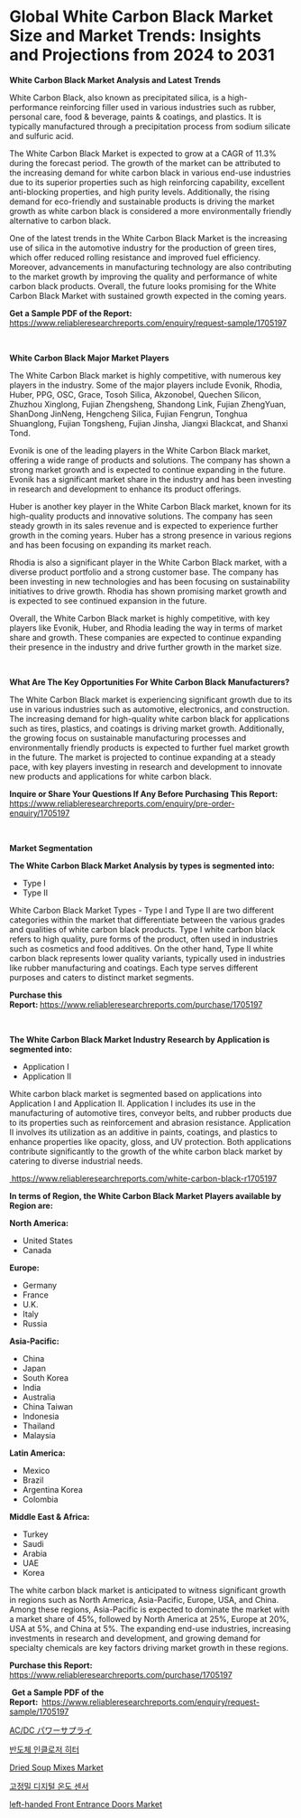 <p><h1>Global White Carbon Black Market Size and Market Trends: Insights and Projections from 2024 to 2031</h1></p><p><strong>White Carbon Black Market Analysis and Latest Trends</strong></p>
<p><p>White Carbon Black, also known as precipitated silica, is a high-performance reinforcing filler used in various industries such as rubber, personal care, food & beverage, paints & coatings, and plastics. It is typically manufactured through a precipitation process from sodium silicate and sulfuric acid.</p><p>The White Carbon Black Market is expected to grow at a CAGR of 11.3% during the forecast period. The growth of the market can be attributed to the increasing demand for white carbon black in various end-use industries due to its superior properties such as high reinforcing capability, excellent anti-blocking properties, and high purity levels. Additionally, the rising demand for eco-friendly and sustainable products is driving the market growth as white carbon black is considered a more environmentally friendly alternative to carbon black.</p><p>One of the latest trends in the White Carbon Black Market is the increasing use of silica in the automotive industry for the production of green tires, which offer reduced rolling resistance and improved fuel efficiency. Moreover, advancements in manufacturing technology are also contributing to the market growth by improving the quality and performance of white carbon black products. Overall, the future looks promising for the White Carbon Black Market with sustained growth expected in the coming years.</p></p>
<p><strong>Get a Sample PDF of the Report:&nbsp;</strong> <a href="https://www.reliableresearchreports.com/enquiry/request-sample/1705197">https://www.reliableresearchreports.com/enquiry/request-sample/1705197</a></p>
<p>&nbsp;</p>
<p><strong>White Carbon Black Major Market Players</strong></p>
<p><p>The White Carbon Black market is highly competitive, with numerous key players in the industry. Some of the major players include Evonik, Rhodia, Huber, PPG, OSC, Grace, Tosoh Silica, Akzonobel, Quechen Silicon, Zhuzhou Xinglong, Fujian Zhengsheng, Shandong Link, Fujian ZhengYuan, ShanDong JinNeng, Hengcheng Silica, Fujian Fengrun, Tonghua Shuanglong, Fujian Tongsheng, Fujian Jinsha, Jiangxi Blackcat, and Shanxi Tond.</p><p>Evonik is one of the leading players in the White Carbon Black market, offering a wide range of products and solutions. The company has shown a strong market growth and is expected to continue expanding in the future. Evonik has a significant market share in the industry and has been investing in research and development to enhance its product offerings.</p><p>Huber is another key player in the White Carbon Black market, known for its high-quality products and innovative solutions. The company has seen steady growth in its sales revenue and is expected to experience further growth in the coming years. Huber has a strong presence in various regions and has been focusing on expanding its market reach.</p><p>Rhodia is also a significant player in the White Carbon Black market, with a diverse product portfolio and a strong customer base. The company has been investing in new technologies and has been focusing on sustainability initiatives to drive growth. Rhodia has shown promising market growth and is expected to see continued expansion in the future.</p><p>Overall, the White Carbon Black market is highly competitive, with key players like Evonik, Huber, and Rhodia leading the way in terms of market share and growth. These companies are expected to continue expanding their presence in the industry and drive further growth in the market size.</p></p>
<p>&nbsp;</p>
<p><strong>What Are The Key Opportunities For White Carbon Black Manufacturers?</strong></p>
<p><p>The White Carbon Black market is experiencing significant growth due to its use in various industries such as automotive, electronics, and construction. The increasing demand for high-quality white carbon black for applications such as tires, plastics, and coatings is driving market growth. Additionally, the growing focus on sustainable manufacturing processes and environmentally friendly products is expected to further fuel market growth in the future. The market is projected to continue expanding at a steady pace, with key players investing in research and development to innovate new products and applications for white carbon black.</p></p>
<p><strong>Inquire or Share Your Questions If Any Before Purchasing This Report:</strong> <a href="https://www.reliableresearchreports.com/enquiry/pre-order-enquiry/1705197">https://www.reliableresearchreports.com/enquiry/pre-order-enquiry/1705197</a></p>
<p>&nbsp;</p>
<p><strong>Market Segmentation</strong></p>
<p><strong>The White Carbon Black Market Analysis by types is segmented into:</strong></p>
<p><ul><li>Type I</li><li>Type II</li></ul></p>
<p><p>White Carbon Black Market Types - Type I and Type II are two different categories within the market that differentiate between the various grades and qualities of white carbon black products. Type I white carbon black refers to high quality, pure forms of the product, often used in industries such as cosmetics and food additives. On the other hand, Type II white carbon black represents lower quality variants, typically used in industries like rubber manufacturing and coatings. Each type serves different purposes and caters to distinct market segments.</p></p>
<p><strong>Purchase this Report:&nbsp;</strong><a href="https://www.reliableresearchreports.com/purchase/1705197">https://www.reliableresearchreports.com/purchase/1705197</a></p>
<p>&nbsp;</p>
<p><strong>The White Carbon Black Market Industry Research by Application is segmented into:</strong></p>
<p><ul><li>Application I</li><li>Application II</li></ul></p>
<p><p>White carbon black market is segmented based on applications into Application I and Application II. Application I includes its use in the manufacturing of automotive tires, conveyor belts, and rubber products due to its properties such as reinforcement and abrasion resistance. Application II involves its utilization as an additive in paints, coatings, and plastics to enhance properties like opacity, gloss, and UV protection. Both applications contribute significantly to the growth of the white carbon black market by catering to diverse industrial needs.</p></p>
<p><a href="https://www.reliableresearchreports.com/white-carbon-black-r1705197">&nbsp;https://www.reliableresearchreports.com/white-carbon-black-r1705197</a></p>
<p><strong>In terms of Region, the White Carbon Black Market Players available by Region are:</strong></p>
<p>
    <p> <strong> North America: </strong>
        <ul>
            <li>United States</li>
            <li>Canada</li>
        </ul>
        </p> 
    <p> <strong> Europe: </strong>
        <ul>
            <li>Germany</li>
            <li>France</li>
            <li>U.K.</li>
            <li>Italy</li>
            <li>Russia</li>
        </ul>
        </p> 
    <p> <strong> Asia-Pacific: </strong>
        <ul>
            <li>China</li>
            <li>Japan</li>
            <li>South Korea</li>
            <li>India</li>
            <li>Australia</li>
            <li>China Taiwan</li>
            <li>Indonesia</li>
            <li>Thailand</li>
            <li>Malaysia</li>
        </ul>
        </p> 
    <p> <strong> Latin America: </strong>
        <ul>
            <li>Mexico</li>
            <li>Brazil</li>
            <li>Argentina Korea</li>
            <li>Colombia</li>
        </ul>
        </p> 
    <p> <strong> Middle East & Africa: </strong>
        <ul>
            <li>Turkey</li>
            <li>Saudi</li>
            <li>Arabia</li>
            <li>UAE</li>
            <li>Korea</li>
        </ul>
    </p>
    </p>
<p><p>The white carbon black market is anticipated to witness significant growth in regions such as North America, Asia-Pacific, Europe, USA, and China. Among these regions, Asia-Pacific is expected to dominate the market with a market share of 45%, followed by North America at 25%, Europe at 20%, USA at 5%, and China at 5%. The expanding end-use industries, increasing investments in research and development, and growing demand for specialty chemicals are key factors driving market growth in these regions.</p></p>
<p><strong>Purchase this Report: </strong><a href="https://www.reliableresearchreports.com/purchase/1705197">https://www.reliableresearchreports.com/purchase/1705197</a></p>
<p>&nbsp;<strong>Get a Sample PDF of the Report:&nbsp;&nbsp;</strong><a href="https://www.reliableresearchreports.com/enquiry/request-sample/1705197">https://www.reliableresearchreports.com/enquiry/request-sample/1705197</a></p>
<p><strong></strong></p>
<p><p><a href="https://github.com/mathieurico66/Market-Research-Report-List-2/blob/main/4223390124177.md">AC/DC パワーサプライ</a></p><p><a href="https://github.com/vsckjg50460/Market-Research-Report-List-2/blob/main/4429675122963.md">반도체 인클로저 히터</a></p><p><a href="https://issuu.com/reportprime-2/docs/dried-soup-mixes-market-size-2030.pptx">Dried Soup Mixes Market</a></p><p><a href="https://github.com/GabrielBlanda5656/Market-Research-Report-List-2/blob/main/1363253122964.md">고정밀 디지털 온도 센서</a></p><p><a href="https://github.com/vimar16th/Market-Research-Report-List-5/blob/main/left-handed-front-entrance-doors-market.md">left-handed Front Entrance Doors Market</a></p></p>